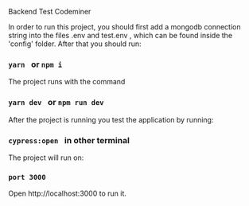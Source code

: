 Backend Test  Codeminer


In order to run this project, you should first add a mongodb connection string into the  files .env and test.env , which can be found inside the 'config' folder. After that you should run:
### `yarn ` or `npm i`

The project runs with the command
### `yarn dev ` or `npm run dev`

After the project is running you  test the application by running:
### `cypress:open ` in other terminal

The project will run on:
### `port 3000`

Open  http://localhost:3000 to run it.



